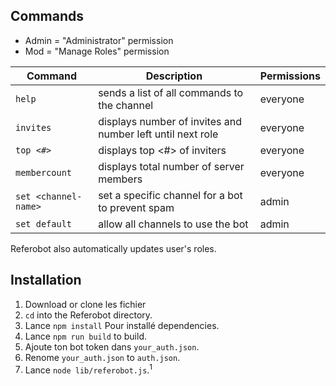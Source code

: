 

## Commands

* Admin = "Administrator" permission
* Mod = "Manage Roles" permission

|Command|Description|Permissions|
|---|---|--|
|`help`|sends a list of all commands to the channel|everyone|
|`invites`|displays number of invites and number left until next role|everyone|
|`top <#>`|displays top <#> of inviters|everyone|
|`membercount`|displays total number of server members|everyone|
|`set <channel-name>`|set a specific channel for a bot to prevent spam|admin|
|`set default`|allow all channels to use the bot|admin|

Referobot also automatically updates user's roles.

## Installation

1. Download or clone les fichier
2. `cd` into the Referobot directory.
3. Lance `npm install` Pour installé dependencies.
4. Lance `npm run build` to build.
5. Ajoute ton bot token dans `your_auth.json`.
6. Renome `your_auth.json` to `auth.json`.
7. Lance `node lib/referobot.js`.<sup>1</sup>


